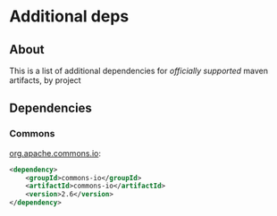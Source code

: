 # Additional deps

## About

This is a list of additional dependencies for *officially supported* maven artifacts, by project

## Dependencies

### Commons

[org.apache.commons.io](https://mvnrepository.com/artifact/commons-io/commons-io/2.6):  
```xml
<dependency>
    <groupId>commons-io</groupId>
    <artifactId>commons-io</artifactId>
    <version>2.6</version>
</dependency>
```
